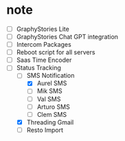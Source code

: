 # note
- [ ] GraphyStories Lite
- [ ] GraphyStories Chat GPT integration
- [ ] Intercom Packages
- [ ] Reboot script for all servers
- [ ] Saas Time Encoder
- [ ] Status Tracking
  - [ ] SMS Notification
    - [x] Aurel SMS
    - [ ] Mik SMS
    - [ ] Val SMS
    - [ ] Arturo SMS
    - [ ] Clem SMS
  - [x] Threading Gmail
  - [ ] Resto Import
